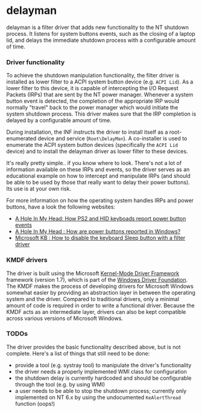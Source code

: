 # delayman #
delayman is a filter driver that adds new functionality to the NT shutdown process. It listens for system buttons events, such as the closing of a laptop lid, and delays the immediate shutdown process with a configurable amount of time.

### Driver functionality ###
To achieve the shutdown manipulation functionality, the filter driver is installed as lower filter to a ACPI system button device (e.g. `ACPI Lid`). As a lower filter to this device, it is capable of intercepting the I/O Request Packets (IRPs) that are sent by the NT power manager. Whenever a system button event is detected, the completion of the appropriate IRP would normally "travel" back to the power manager which would initiate the system shutdown process. This driver makes sure that the IRP completion is delayed by a configurable amount of time.

During installation, the INF instructs the driver to install itself as a root-enumerated device and service (`Root\DelayMan`). A co-installer is used to enumerate the ACPI system button devices (specifically the `ACPI Lid` device) and to install the delayman driver as lower filter to these devices.

It's really pretty simple.. if you know where to look. There's not a lot of information available on these IRPs and events, so the driver serves as an educational example on how to intercept and manipulate IRPs (and should be able to be used by those that really want to delay their power buttons). Its use is at your own risk.

For more information on how the operating system handles IRPs and power buttons, have a look the following websites:

* [A Hole In My Head: How PS2 and HID keyboads report power button events](http://blogs.msdn.com/doronh/archive/2006/09/08/746961.aspx)
* [A Hole In My Head : How are power buttons reported in Windows?](http://blogs.msdn.com/doronh/archive/2006/09/08/746834.aspx)
* [Microsoft KB : How to disable the keyboard Sleep button with a filter driver](http://support.microsoft.com/default.aspx?scid=kb;en-us;302092&Product=win2000)

### KMDF drivers ###
The driver is built using the Microsoft [Kernel-Mode Driver Framework](http://www.microsoft.com/whdc/driver/wdf/KMDF.mspx) framework (version 1.7), which is part of the [Windows Driver Foundation](http://www.microsoft.com/whdc/driver/wdf/default.mspx). The KMDF makes the process of developing drivers for Microsoft Windows somewhat easier by providing an abstraction layer in between the operating system and the driver. Compared to traditional drivers, only a minimal amount of code is required in order to write a functional driver. Because the KMDF acts as an intermediate layer, drivers can also be kept compatible across various versions of Microsoft Windows.

### TODOs ###
The driver provides the basic functionality described above, but is not complete. Here's a list of things that still need to be done:
  * provide a tool (e.g. systray tool) to manipulate the driver's functionality
  * the driver needs a properly implemented WMI class for configuration
  * the shutdown delay is currently hardcoded and should be configurable through the tool (e.g. by using WMI)
  * a user needs to be able to stop the shutdown process; currently only implemented on NT 6.x by using the undocumented `KeAlertThread` function (oops!)
